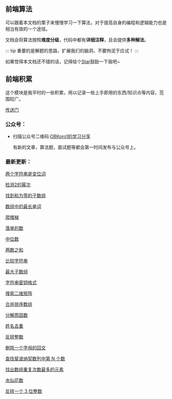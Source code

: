 
## 前端算法

可以跟着本文档的栗子来慢慢学习一下算法，对于提高自身的编程和逻辑能力也是相当有效的一个途径。

文档会将算法按照**难度分级**，代码中都有**详细注释**，且会提供**多种解法**。

::: tip 
重要的是解题的思路，扩展我们的脑洞，不要拘泥于应试！
:::

如果觉得本文档还不错的话，记得给个[Star](https://github.com/OBKoro1/Brush_algorithm)鼓励一下我吧~

## 前端积累

这个模块是我平时的一些积累，用以记录一些上手即用的东西/知识点等内容，范围较广。

[传送门](/accumulate/)

### 公众号：

* 扫描公众号二维码:[OBKoro1的学习分享](https://user-gold-cdn.xitu.io/2018/5/1/1631b6f52f7e7015?w=344&h=344&f=jpeg&s=8317)

    有新的文章，算法题，面试题等都会第一时间发布与公众号上。

### 最新更新：

[两个字符串是变位词](http://obkoro1.com/web_accumulate/algorithm/simple/%E4%B8%A4%E4%B8%AA%E5%AD%97%E7%AC%A6%E4%B8%B2%E6%98%AF%E5%8F%98%E4%BD%8D%E8%AF%8D.html)

[检测2的幂次](http://obkoro1.com/web_accumulate/algorithm/simple/%E6%A3%80%E6%B5%8B2%E7%9A%84%E5%B9%82%E6%AC%A1.html)

[找到和为零的子数组](http://obkoro1.com/web_accumulate/algorithm/simple/%E5%AD%90%E6%95%B0%E7%BB%84%E4%B9%8B%E5%92%8C.html)

[数组中的最长单词](http://obkoro1.com/web_accumulate/algorithm/simple/%E6%9C%80%E9%95%BF%E5%8D%95%E8%AF%8D.html)

[爬楼梯](http://obkoro1.com/web_accumulate/algorithm/simple/%E7%88%AC%E6%A5%BC%E6%A2%AF.html)

[落单的数](http://obkoro1.com/web_accumulate/algorithm/simple/%E8%90%BD%E5%8D%95%E7%9A%84%E6%95%B0.html)

[中位数](http://obkoro1.com/web_accumulate/algorithm/simple/%E4%B8%AD%E4%BD%8D%E6%95%B0.html)

[两数之和](http://obkoro1.com/web_accumulate/algorithm/simple/%E4%B8%A4%E6%95%B0%E4%B9%8B%E5%92%8C.html)

[比较字符串](http://obkoro1.com/web_accumulate/algorithm/simple/%E6%AF%94%E8%BE%83%E5%AD%97%E7%AC%A6%E4%B8%B2.html)


[最大子数组](http://obkoro1.com/web_accumulate/algorithm/simple/%E6%9C%80%E5%A4%A7%E5%AD%90%E6%95%B0%E7%BB%84.html)

[字符串密钥格式](http://obkoro1.com/web_accumulate/algorithm/simple/%E5%AD%97%E7%AC%A6%E4%B8%B2%E5%AF%86%E9%92%A5%E6%A0%BC%E5%BC%8F.html)

[搜索二维矩阵](http://obkoro1.com/web_accumulate/algorithm/simple/%E6%90%9C%E7%B4%A2%E4%BA%8C%E7%BB%B4%E7%9F%A9%E9%98%B5.html)


[合并排序数组](http://obkoro1.com/web_accumulate/algorithm/simple/%E5%90%88%E5%B9%B6%E6%8E%92%E5%BA%8F%E6%95%B0%E7%BB%84.html)

[分解质因数](http://obkoro1.com/web_accumulate/algorithm/simple/%E5%88%86%E8%A7%A3%E8%B4%A8%E5%9B%A0%E6%95%B0.html)

[姓名去重](http://obkoro1.com/web_accumulate/algorithm/simple/%E5%A7%93%E5%90%8D%E5%8E%BB%E9%87%8D.html)

[反转整数](http://obkoro1.com/web_accumulate/algorithm/simple/%E5%8F%8D%E8%BD%AC%E6%95%B4%E6%95%B0.html)

[删除一个字母的回文](http://obkoro1.com/web_accumulate/algorithm/simple/%E5%9B%9E%E6%96%87.html)

[查找斐波纳契数列中第 N 个数](http://obkoro1.com/web_accumulate/algorithm/induction/%E6%9F%A5%E6%89%BE%E6%96%90%E6%B3%A2%E7%BA%B3%E5%A5%91%E6%95%B0%E5%88%97%E4%B8%AD%E7%AC%ACN%E4%B8%AA%E6%95%B0.html)

[找出数组重复次数最多的元素](http://obkoro1.com/web_accumulate/algorithm/induction/%E6%95%B0%E7%BB%84%E9%87%8D%E5%A4%8D%E6%AC%A1%E6%95%B0.html)


[水仙花数](http://obkoro1.com/web_accumulate/algorithm/induction/%E6%B0%B4%E4%BB%99%E8%8A%B1%E6%95%B0.html)

[反转一个 3 位整数](http://obkoro1.com/web_accumulate/algorithm/induction/%E5%8F%8D%E8%BD%AC3%E4%BD%8D%E6%95%B4%E6%95%B0.html)